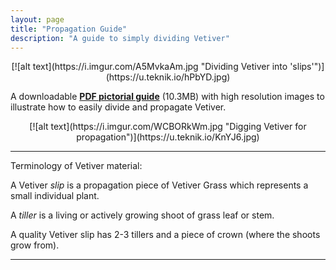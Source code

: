```yaml
---
layout: page
title: "Propagation Guide"
description: "A guide to simply dividing Vetiver"
---
```

<div style="text-align:center" markdown="1">
[![alt text](https://i.imgur.com/A5MvkaAm.jpg "Dividing Vetiver into 'slips'")](https://u.teknik.io/hPbYD.jpg)
</div>

A downloadable [**PDF pictorial guide**](https://u.teknik.io/l8IcH.pdf) (10.3MB) with high resolution images to illustrate how to easily divide and propagate Vetiver.

<div style="text-align:center" markdown="1">
[![alt text](https://i.imgur.com/WCBORkWm.jpg "Digging Vetiver for propagation")](https://u.teknik.io/KnYJ6.jpg)
</div>

___

Terminology of Vetiver material:

A Vetiver *slip* is a propagation piece of Vetiver Grass which represents a small individual plant.

A *tiller* is a living or actively growing shoot of grass leaf or stem.

A quality Vetiver slip has 2-3 tillers and a piece of crown (where the shoots grow from).

___